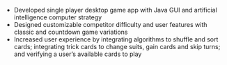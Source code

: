 - Developed single player desktop game app with Java GUI and artificial intelligence computer strategy
- Designed customizable competitor difficulty and user features with classic and countdown game variations
- Increased user experience by integrating algorithms to shuffle and sort cards; integrating trick cards to change suits, gain cards and skip turns; and verifying a user’s available cards to play
